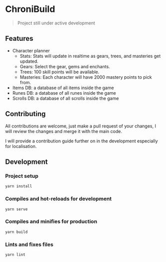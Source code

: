 # ChroniBuild

> Project still under active development

## Features

- Character planner
  - Stats: Stats will update in realtime as gears, trees, and masteries get updated.
  - Gears: Select the gear, gems and enchants.
  - Trees: 100 skill points will be available.
  - Masteries: Each character will have 2000 mastery points to pick from.
- Items DB: a database of all items inside the game
- Runes DB: a database of all runes inside the game
- Scrolls DB: a database of all scrolls inside the game

## Contributing

All contributions are welcome, just make a pull request of your changes, I will review the changes and merge it with the main code.

I will provide a contribution guide further on in the development especially for localisation.

## Development

### Project setup
```
yarn install
```

### Compiles and hot-reloads for development
```
yarn serve
```

### Compiles and minifies for production
```
yarn build
```

### Lints and fixes files
```
yarn lint
```
